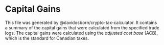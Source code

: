 # Capital Gains

This file was generated by @davidosborn/crypto-tax-calculator.
It contains a summary of the capital gains that were calculated from the specified trade logs.
The capital gains were calculated using the *adjusted cost base* (ACB), which is the standard for Canadian taxes.
